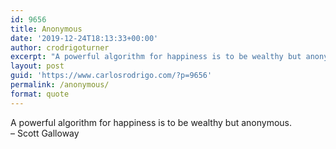 ```yaml
---
id: 9656
title: Anonymous
date: '2019-12-24T18:13:33+00:00'
author: crodrigoturner
excerpt: "A powerful algorithm for happiness is to be wealthy but anonymous.\n- Scott Galloway"
layout: post
guid: 'https://www.carlosrodrigo.com/?p=9656'
permalink: /anonymous/
format: quote
---
```


A powerful algorithm for happiness is to be wealthy but anonymous.   
– Scott Galloway